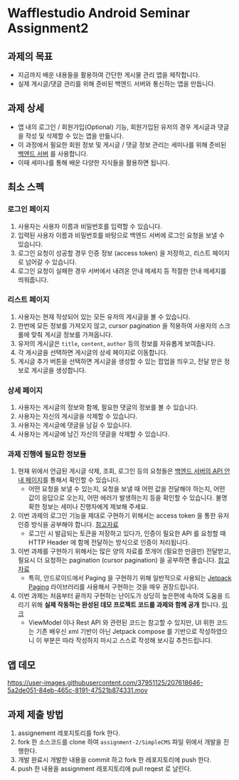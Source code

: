 # Wafflestudio Android Seminar Assignment2

## 과제의 목표

- 지금까지 배운 내용들을 활용하여 간단한 게시물 관리 앱을 제작합니다.
- 실제 게시글/댓글 관리를 위해 준비된 백엔드 서버와 통신하는 앱을 만듭니다.

## 과제 상세

- 앱 내의 로그인 / 회원가입(Optional) 기능, 회원가입된 유저의 경우 게시글과 댓글을 작성 및 삭제할 수 있는 앱을 만듦니다.
- 이 과정에서 필요한 회원 정보 및 게시글 / 댓글 정보 관리는 세미나를 위해 준비된 [백엔드 서버](https://seminar-android-api.wafflestudio.com) 를 사용합니다.
- 이때 세미나를 통해 배운 다양한 지식들을 활용하면 됩니다.

## 최소 스펙

### 로그인 페이지

1. 사용자는 사용자 이름과 비밀번호를 입력할 수 있습니다.
2. 입력된 사용자 이름과 비밀번호를 바탕으로 백엔드 서버에 로그인 요청을 보낼 수 있습니다.
3. 로그인 요청이 성공할 경우 인증 정보 (access token) 을 저장하고, 리스트 페이지로 넘어갈 수 있습니다.
4. 로그인 요청이 실패한 경우 서버에서 내려온 안내 메세지 등 적절한 안내 메세지를 띄워줍니다. 

### 리스트 페이지

1. 사용자는 현재 작성되어 있는 모든 유저의 게시글을 볼 수 있습니다.
2. 한번에 모든 정보를 가져오지 않고, cursor pagination 을 적용하여 사용자의 스크롤에 맞춰 게시글 정보를 가져옵니다.
3. 유저의 게시글은 `title`, `content`, `author` 등의 정보를 자유롭게 보여줍니다.
4. 각 게시글을 선택하면 게시글의 상세 페이지로 이동합니다.
5. 게시글 추가 버튼을 선택하면 게시글을 생성할 수 있는 팝업을 띄우고, 전달 받은 정보로 게시글을 생성합니다.

### 상세 페이지

1. 사용자는 게시글의 정보와 함께, 필요한 댓글의 정보를 볼 수 있습니다.
2. 사용자는 자신의 게시글을 삭제할 수 있습니다.
3. 사용자는 게시글에 댓글을 남길 수 있습니다.
4. 사용자는 게시글에 남긴 자신의 댓글을 삭제할 수 있습니다.


### 과제 진행에 필요한 정보들
1. 현재 위에서 언급된 게시글 삭제, 조회, 로그인 등의 요청들은 [백엔드 서버의 API 안내 페이지](https://seminar-android-api.wafflestudio.com/api)를 통해서 확인할 수 있습니다.
    - 어떤 요청을 보낼 수 있는지, 요청을 보낼 때 어떤 값을 전달해야 하는지, 어떤 값이 응답으로 오는지, 어떤 에러가 발생하는지 등을 확인할 수 있습니다. 불명확한 정보는 세미나 진행자에게 제보해 주세요.
2. 이번 과제의 로그인 기능을 제대로 구현하기 위해서는 access token 을 통한 유저 인증 방식을 공부해야 합니다. [참고자료](https://developer.mozilla.org/ko/docs/Web/HTTP/Headers/Authorization)
    - 로그인 시 발급되는 토큰을 저장하고 있다가, 인증이 필요한 API 를 요청할 때 HTTP Header 에 함께 전달하는 방식으로 인증이 처리됩니다.
3. 이번 과제를 구현하기 위해서는 많은 양의 자료를 쪼개어 (필요한 만큼만) 전달받고, 필요시 더 요청하는 pagination (cursor pagination) 을 공부하면 좋습니다. [참고자료](https://velog.io/@minsangk/%EC%BB%A4%EC%84%9C-%EA%B8%B0%EB%B0%98-%ED%8E%98%EC%9D%B4%EC%A7%80%EB%84%A4%EC%9D%B4%EC%85%98-Cursor-based-Pagination-%EA%B5%AC%ED%98%84%ED%95%98%EA%B8%B0)
    - 특히, 안드로이드에서 Paging 을 구현하기 위해 일반적으로 사용되는 [Jetpack Paging](https://developer.android.com/topic/libraries/architecture/paging/v3-overview) 라이브러리를 사용해서 구현하는 것을 매우 권장드립니다.
4. 이번 과제는 처음부터 끝까지 구현하는 난이도가 상당히 높은편에 속하여 도움을 드리기 위해 **실제 작동하는 완성된 데모 프로젝트 코드를 과제와 함께 공개** 합니다. [링크](https://github.com/wafflestudio/seminar-2022-android-assignment/tree/main/assignment-2/SimpleCMS-Demo)
    - ViewModel 이나 Rest API 와 관련된 코드는 참고할 수 있지만, UI 위한 코드는 기존 배우신 xml 기반이 아닌 Jetpack compose 를 기반으로 작성하였으니 이 부분은 따라 작성하지 마시고 스스로 작성해 보시길 추천드립니다.

## 앱 데모

https://user-images.githubusercontent.com/37951125/207618646-5a2de051-84eb-465c-8191-47521b874331.mov


## 과제 제출 방법

1. assignement 레포지토리를 fork 한다.
2. fork 한 소스코드를 clone 하여 `assignment-2/SimpleCMS` 파일 위에서 개발을 진행한다.
3. 개발 완료시 개발한 내용을 commit 하고 fork 한 레포지토리에 push 한다.
4. push 한 내용을 assignment 레포지토리에 pull reqest 로 날린다.
